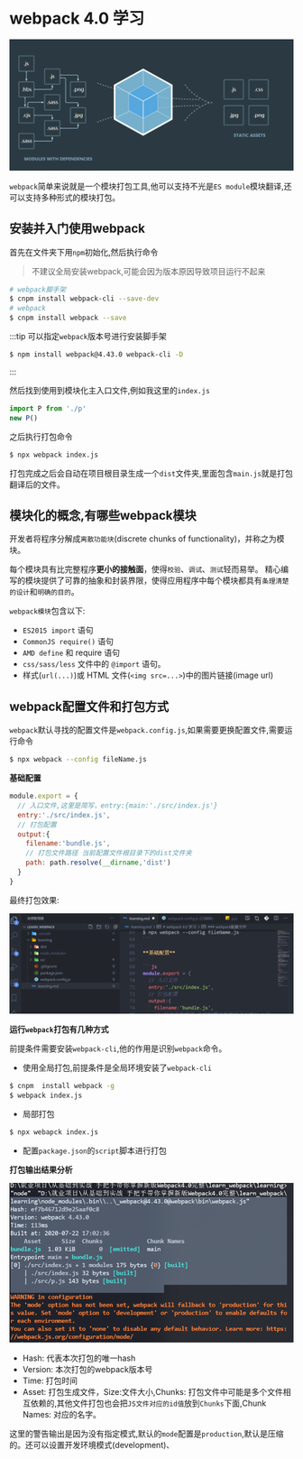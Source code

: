 # webpack 4.0 学习

![20200722154349](https://raw.githubusercontent.com/imageList/imglist/master/20200722154349.png)

`webpack`简单来说就是一个模块打包工具,他可以支持不光是`ES module`模块翻译,还可以支持多种形式的模块打包。


## 安装并入门使用webpack

首先在文件夹下用`npm`初始化,然后执行命令
> 不建议全局安装webpack,可能会因为版本原因导致项目运行不起来

```bash
# webpack脚手架
$ cnpm install webpack-cli --save-dev
# webpack
$ cnpm install webpack --save
```
:::tip
可以指定`webpack`版本号进行安装脚手架

```bash
$ npm install webpack@4.43.0 webpack-cli -D
```
:::

然后找到使用到模块化主入口文件,例如我这里的`index.js`

```js
import P from './p'
new P()
```

之后执行打包命令

```bash
$ npx webpack index.js
```

打包完成之后会自动在项目根目录生成一个`dist`文件夹,里面包含`main.js`就是打包翻译后的文件。

## 模块化的概念,有哪些webpack模块

开发者将程序分解成`离散功能块`(discrete chunks of functionality)，并称之为模块。

每个模块具有比完整程序**更小的接触面**，使得`校验`、`调试`、`测试`轻而易举。 精心编写的模块提供了可靠的抽象和封装界限，使得应用程序中每个模块都具有`条理清楚的设计`和`明确的目的`。


`webpack模块`包含以下:

- `ES2015 import` 语句
- `CommonJS require()` 语句
- `AMD define` 和 require 语句
- `css/sass/less` 文件中的 `@import` 语句。
- 样式(`url(...)`)或 HTML 文件(`<img src=...>`)中的图片链接(image url)


## webpack配置文件和打包方式

`webpack`默认寻找的配置文件是`webpack.config.js`,如果需要更换配置文件,需要运行命令

```bash
$ npx webpack --config fileName.js
```

**基础配置**

```js
module.export = {
  // 入口文件,这里是简写，entry:{main:'./src/index.js'}
  entry:'./src/index.js',
  // 打包配置
  output:{
    filename:'bundle.js',
    // 打包文件路径 当前配置文件根目录下的dist文件夹
    path: path.resolve(__dirname,'dist')
  }
}
```
最终打包效果:

![20200722170005](https://raw.githubusercontent.com/imageList/imglist/master/20200722170005.png)

**运行`webpack`打包有几种方式**

前提条件需要安装`webpack-cli`,他的作用是识别`webpack`命令。

- 使用全局打包,前提条件是全局环境安装了`webpack-cli`

 ```bash
 $ cnpm  install webpack -g
 $ webpack index.js
 ```

- 局部打包

```bash
$ npx webapck index.js
```

- 配置`package.json`的`script`脚本进行打包


**打包输出结果分析**

![20200722170654](https://raw.githubusercontent.com/imageList/imglist/master/20200722170654.png)

- Hash: 代表本次打包的唯一hash
- Version: 本次打包的webpack版本号
- Time: 打包时间
- Asset: 打包生成文件，Size:文件大小,Chunks: 打包文件中可能是多个文件相互依赖的,其他文件打包也会把`JS文件对应的id值`放到`Chunks`下面,Chunk Names: 对应的名字。

这里的警告输出是因为没有指定模式,默认的`mode`配置是`production`,默认是压缩的。还可以设置开发环境模式(development)、
